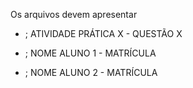 Os arquivos devem apresentar 

- ; ATIVIDADE PRÁTICA X - QUESTÃO X

- ; NOME ALUNO 1 - MATRÍCULA

- ; NOME ALUNO 2 - MATRÍCULA

